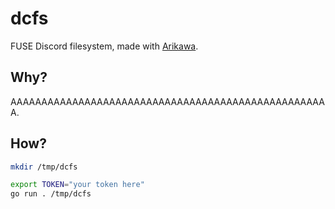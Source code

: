 # dcfs

FUSE Discord filesystem, made with [Arikawa](https://github.com/diamondburned/arikawa).

## Why?

AAAAAAAAAAAAAAAAAAAAAAAAAAAAAAAAAAAAAAAAAAAAAAAAAAAA.

## How?

```sh
mkdir /tmp/dcfs

export TOKEN="your token here"
go run . /tmp/dcfs
```

